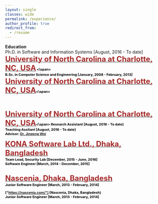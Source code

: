 ```yaml
---
layout: single
classes: wide
permalink: /experience/
author_profile: true
redirect_from:
  - /resume
---
```

**Education**
<br>
Ph.D. in Software and Information Systems [August, 2016 - To date]<br>
    <span style="color:black; font-size:11px"><b><a href="https://cci.uncc.edu/departments/software-and-information-systems-sis" target="_blank"><font color="brown" size="5">University of North Carolina at Charlotte, NC, USA</font></a> <\span>
    <br>
B.Sc. in Computer Science and Engineering [January, 2008 - February, 2013]<br/>
    <span style="color:black; font-size:11px"><b><a href="https://cci.uncc.edu/departments/software-and-information-systems-sis" target="_blank"><font color="brown" size="5">University of North Carolina at Charlotte, NC, USA</font></a><\span>

      
<br>
      


<br>
    <span style="color:black; font-size:11px"><b><a href="https://cci.uncc.edu/departments/software-and-information-systems-sis" target="_blank"><font color="brown" size="5">University of North Carolina at Charlotte, NC, USA</font></a><\span>
    Research Assistant [August, 2016 - To date]<br/>
    Teaching Assitant [August, 2016 - To date] <br/>
    Advisor: <a href="[https://engineering.cmu.edu/directory/bios/al-shaer-ehab.html](https://webpages.charlotte.edu/jwei8/)" target="_blank">Dr. Jinpeng Wei</a>
<br>
    

  <span style="color:black; font-size:11px"><b><a href="https://konasl.com/" target="_blank"><font color="brown" size="5">KONA Software Lab Ltd., Dhaka, Bangladesh</font></a></b></span><br/>
    Team Lead, Security Lab [December, 2015 - June, 2016]<br/>
    Software Engineer [March, 2014 - December, 2015]<br/>
<br/>

    
  <span style="color:black; font-size:11px"><b><a href="https://nascenia.com/" target="_blank"><font color="brown" size="5">Nascenia, Dhaka, Bangladesh</font></a></span><br>
    Junior Software Engineer [March, 2013 - February, 2014]<br>
    
    
  ["https://nascenia.com/"] (Nascenia, Dhaka, Bangladesh)<br>
    Junior Software Engineer [March, 2013 - February, 2014]<br>
